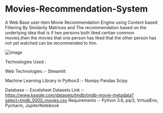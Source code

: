 # Movies-Recommendation-System
A Web Base user-item Movie Recommendation Engine using Content based Filtering By Similarity Matrices and The recommendation based on the underlying idea that is if two persons both liked certian common movies,then the movies that one person has liked that the other person has not yet watched can be recommended to him.


![image](https://github.com/Pradipkumarsah/Movies-Recommendation-System/assets/101270672/d4b5d2e7-bc07-4932-862e-d2115495df26)


Technologies Used :

Web Technologies :-
Streamlit

Machine Learning Library in Python3 :-
Numpy Pandas Scipy

Database :-
Excelsheet
Datasets Link :- https://www.kaggle.com/datasets/tmdb/tmdb-movie-metadata?select=tmdb_5000_movies.csv
Requirements :-
Python 3.6,
pip3,
VirtualEnv,
Pycharm,
JupiterNotebook

